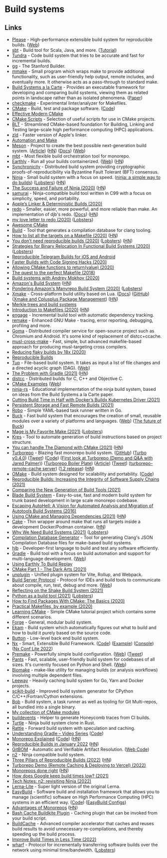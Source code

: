 # Build systems

## Links

- [Please](https://github.com/thought-machine/please) - High-performance extensible build system for reproducible builds. ([Web](https://please.build/))
- [sbt](https://github.com/sbt/sbt) - Build tool for Scala, Java, and more. ([Tutorial](https://www.youtube.com/watch?v=FS015lfyiMg))
- [Tundra](https://github.com/deplinenoise/tundra) - Code build system that tries to be accurate and fast for incremental builds.
- [gg](https://github.com/StanfordSNR/gg) - The Stanford Builder.
- [mmake](https://github.com/tj/mmake) - Small program which wraps make to provide additional functionality, such as user-friendly help output, remote includes, and eventually more. It otherwise acts as a pass-through to standard make.
- [Build Systems a la Carte](https://github.com/snowleopard/build) - Provides an executable framework for developing and comparing build systems, viewing them as related points in landscape rather than as isolated phenomena. ([Paper](https://www.cambridge.org/core/journals/journal-of-functional-programming/article/build-systems-a-la-carte-theory-and-practice/097CE52C750E69BD16B78C318754C7A4))
- [checkmake](https://github.com/mrtazz/checkmake) - Experimental linter/analyzer for Makefiles.
- [CMake](https://cmake.org/) - Build, test and package software. ([Code](https://github.com/Kitware/CMake))
- [Effective Modern CMake](https://gist.github.com/mbinna/c61dbb39bca0e4fb7d1f73b0d66a4fd1)
- [CMake Scripts](https://github.com/StableCoder/cmake-scripts) - Selection of useful scripts for use in CMake projects.
- [BLT](https://github.com/LLNL/blt) - Streamlined CMake-based foundation for Building, Linking and Testing large-scale high performance computing (HPC) applications.
- [zld](https://github.com/michaeleisel/zld) - Faster version of Apple's linker.
- [Automation and Make](https://swcarpentry.github.io/make-novice/)
- [Meson](https://github.com/mesonbuild/meson) - Project to create the best possible next-generation build system. ([Article](https://nibblestew.blogspot.com/2020/10/cargo-style-dependency-management-for-c.html)) ([HN](https://news.ycombinator.com/item?id=24845031)) ([Docs](https://mesonbuild.com/)) ([Web](https://mesonbuild.com/))
- [mbt](https://github.com/mbtproject/mbt) - Most flexible build orchestration tool for monorepo.
- [Earthly](https://github.com/earthly/earthly) - Run all your builds containerized. ([Web](https://www.earthly.dev/)) ([HN](https://news.ycombinator.com/item?id=27785323))
- [Synchronicity](https://github.com/iqlusioninc/synchronicity) - Distributed build system providing cryptographic proofs-of-reproducibility via Byzantine Fault Tolerant (BFT) consensus.
- [Ninja](https://github.com/ninja-build/ninja) - Small build system with a focus on speed. ([ninja: a simple way to do builds](https://jvns.ca/blog/2020/10/26/ninja--a-simple-way-to-do-builds/)) ([Lobsters](https://lobste.rs/s/94llji/ninja_simple_way_do_builds)) ([HN](https://news.ycombinator.com/item?id=24904617))
- [The Success and Failure of Ninja (2020)](http://neugierig.org/software/blog/2020/05/ninja.html) ([HN](https://news.ycombinator.com/item?id=23157783))
- [samurai](https://github.com/michaelforney/samurai) - Ninja-compatible build tool written in C99 with a focus on simplicity, speed, and portability.
- [Apple’s Linker & Deterministic Builds (2020)](https://milen.me/writings/apple-linker-ld64-deterministic-builds-oso-prefix/)
- [redo](https://github.com/apenwarr/redo) - Smaller, easier, more powerful, and more reliable than make. An implementation of djb's redo. ([Docs](https://redo.readthedocs.io/en/latest/)) ([HN](https://news.ycombinator.com/item?id=29717028))
- [my love letter to redo (2020)](https://fzakaria.com/2020/06/08/my-love-letter-to-redo.html) ([Lobsters](https://lobste.rs/s/j96fsz/my_love_letter_redo))
- [Awesome CMake](https://github.com/onqtam/awesome-cmake)
- [Build](https://github.com/rizsotto/Bear) - Tool that generates a compilation database for clang tooling.
- [How to list all the targets on a Makefile (2020)](https://diamantidis.github.io/tips/2020/07/01/list-makefile-targets) ([HN](https://news.ycombinator.com/item?id=23702756))
- [You don’t need reproducible builds (2020)](http://blog.cmpxchg8b.com/2020/07/you-dont-need-reproducible-builds.html) ([Lobsters](https://lobste.rs/s/ha8c42/you_don_t_need_reproducible_builds)) ([HN](https://news.ycombinator.com/item?id=24059410))
- [Strategies for Binary Relocation In Functional Build Systems (2020)](https://maxmcd.com/posts/strategies-for-binary-relocation/) ([Lobsters](https://lobste.rs/s/2lnncd/strategies_for_binary_relocation))
- [Reproducible Telegram Builds for iOS and Android](https://core.telegram.org/reproducible-builds)
- [Faster Builds with Code Signing Hacks (2020)](https://eisel.me/jekyll/update/2020/08/07/signing.html)
- [Allowing CMake functions to return(value) (2020)](https://oleksandrkvl.github.io/2020/08/09/allowing-cmake-functions-to-return-value.html)
- [The quest to the perfect Makefile (2018)](https://r4nd0m6uy.ch/the-quest-to-the-perfect-makefile.html)
- [Build systems with Andrey Mokhov (2020)](https://overcast.fm/+hrS7F9_XA)
- [Amazon's Build System](https://gist.github.com/terabyte/15a2d3d407285b8b5a0a7964dd6283b0) ([HN](https://news.ycombinator.com/item?id=24722214))
- [Pondering Amazon's Manyrepo Build System (2020)](http://beza1e1.tuxen.de/amazon_manyrepo_builds.html) ([Lobsters](https://lobste.rs/s/v6vmov/pondering_amazon_s_manyrepo_build_system))
- [Xmake](https://github.com/xmake-io/xmake) - Cross-platform build utility based on Lua. ([Docs](https://xmake.io/#/)) ([GitHub](https://github.com/xmake-io)) ([Xmake and Cplusplus Package Management](https://github.com/xmake-io/xmake/wiki/Xmake-and-Cplusplus--Package-Management)) ([HN](https://news.ycombinator.com/item?id=30696061))
- [Merkle trees and build systems](https://lwn.net/Articles/821367/)
- [Introduction to Makefiles (2020)](https://xs-labs.com/en/blog/2020/11/07/introduction-to-makefiles/) ([HN](https://news.ycombinator.com/item?id=25026656))
- [engage](https://github.com/breuleux/engage) - Incremental build tool with automatic dependency tracking.
- [remake](https://github.com/rocky/remake) - Enhanced GNU Make - tracing, error reporting, debugging, profiling and more.
- [Goma](https://chromium.googlesource.com/infra/goma/client/) - Distributed compiler service for open-source project such as Chromium and Android. It's some kind of replacement of distcc+ccache.
- [musl-cross-make](https://github.com/richfelker/musl-cross-make) - Fast, simple, but advanced makefile-based approach for producing musl-targeting cross compilers.
- [Reducing flaky builds by 18x (2020)](https://github.blog/2020-12-16-reducing-flaky-builds-by-18x/)
- [Reproducible Builds](https://reproducible-builds.org/)
- [Tup](https://github.com/gittup/tup) - File-based build system. It takes as input a list of file changes and a directed acyclic graph (DAG). ([Web](http://gittup.org/tup/))
- [The Problem with Gradle (2021)](https://www.bruceeckel.com/2021/01/02/the-problem-with-gradle/) ([HN](https://news.ycombinator.com/item?id=25801986))
- [distcc](https://github.com/distcc/distcc) - Distributed builds for C, C++ and Objective C.
- [CMake Examples](https://github.com/ttroy50/cmake-examples) ([Web](http://ttroy50.github.io/cmake-examples/))
- [ninja-rs](https://github.com/nikhilm/ninja-rs) - Educational implementation of the ninja build system, based on ideas from the Build Systems a la Carte paper.
- [Cutting Build Time in Half with Docker’s Buildx Kubernetes Driver (2021)](https://releaseapp.io/blog/cutting-build-time-in-half-docker-buildx-kubernetes)
- [Persistent Storage and Fast Remote Builds (2021)](https://fly.io/blog/persistent-storage-and-fast-remote-builds/)
- [Robo](https://github.com/tj/robo) - Simple YAML-based task runner written in Go.
- [Buck](https://github.com/facebook/buck) - Fast build system that encourages the creation of small, reusable modules over a variety of platforms and languages. ([Web](https://buck.build/)) ([The future of Buck](https://developers.facebook.com/blog/post/2021/07/01/future-of-buck))
- [Mage is My Favorite Make (2021)](https://carolynvanslyck.com/blog/2021/01/mage-is-my-favorite-make/) ([Lobsters](https://lobste.rs/s/zry6q1/mage_is_my_favorite_make))
- [Kres](https://github.com/talos-systems/kres) - Tool to automate generation of build instructions based on project structure.
- [You can handle The Diamond with CMake (2021)](http://beza1e1.tuxen.de/cmake_diamond.html) ([HN](https://news.ycombinator.com/item?id=26602450))
- [Turborepo](https://turborepo.org/) - Blazing fast monorepo build system. ([GitHub](https://github.com/turborepo)) ([Turbo v0.4.0](https://turborepo.com/posts/turbo-0-4-0)) ([Tweet](https://twitter.com/jaredpalmer/status/1387760499908136960)) ([Code](https://github.com/vercel/turborepo)) ([First look at Turborepo (Demo and Q&A with Jared Palmer)](https://www.youtube.com/watch?v=YX5yoApjI3M)) ([Turborepo Boiler Plate](https://github.com/Enricopv/turbo-boilerplate)) ([Article](https://dev.to/swyx/why-turborepo-will-be-the-first-big-trend-of-2022-4gfj)) ([Tweet](https://twitter.com/swyx/status/1475509463813529601)) ([turborepo-remote-cache server](https://github.com/fox1t/turborepo-remote-cache)) ([1.2 release](https://turborepo.org/blog/turbo-1-2-0)) ([HN](https://news.ycombinator.com/item?id=30958653))
- [OMake](http://projects.camlcity.org/projects/omake.html) - Build system designed for scalability and portability. ([Code](https://github.com/ocaml-omake/omake))
- [Reproducible Builds: Increasing the Integrity of Software Supply Chains (2021)](https://arxiv.org/abs/2104.06020)
- [Comparing the New Generation of Build Tools (2021)](https://css-tricks.com/comparing-the-new-generation-of-build-tools/)
- [Blade Build System](https://github.com/chen3feng/blade-build) - Easy-to-use, fast and modern build system for trunk based development in large scale monorepo codebase.
- [Escaping AutoHell: A Vision for Automated Analysis and Migration of Autotools Build Systems (2016)](https://www.cs.cmu.edu/~ckaestne/pdf/releng16.pdf)
- [Using CMake and Managing Dependencies (2021)](https://eliasdaler.github.io/using-cmake/) ([HN](https://news.ycombinator.com/item?id=27265074))
- [Cake](https://github.com/wurosh/cake) - Thin wrapper around make that runs all targets inside a development Docker/Podman container. ([HN](https://news.ycombinator.com/item?id=27378642))
- [Why We Need Build Systems (2021)](https://blog.feabhas.com/2021/06/why-we-need-build-systems/) ([Lobsters](https://lobste.rs/s/nuzppx/why_we_need_build_systems))
- [Compilation Database Generator](https://github.com/nickdiego/compiledb) - Tool for generating Clang's JSON Compilation Database files for make-based build systems.
- [hlb](https://github.com/openllb/hlb) - Developer-first language to build and test any software efficiently.
- [Gradle](https://github.com/gradle/gradle) - Build tool with a focus on build automation and support for multi-language development. ([Web](https://gradle.org/))
- [Using Earthly To Build Replay](https://dmiller.dev/blog/using-earthly-to-build-replay)
- [CMake Part 1 - The Dark Arts (2021)](https://blog.feabhas.com/2021/07/cmake-part-1-the-dark-arts/)
- [unplugin](https://github.com/unjs/unplugin) - Unified plugin system for Vite, Rollup, and Webpack.
- [Build Server Protocol](https://github.com/build-server-protocol/build-server-protocol) - Protocol for IDEs and build tools to communicate about compile, run, test, debug and more. ([Web](https://build-server-protocol.github.io/))
- [Reflecting on the Shake Build System (2021)](https://neilmitchell.blogspot.com/2021/09/reflecting-on-shake-build-system.html)
- [Python as a build tool (2021)](https://tonsky.me/blog/python-build/) ([Lobsters](https://lobste.rs/s/dektfe/python_as_build_tool))
- [How to Find Packages With CMake: The Basics (2020)](https://izzys.casa/2020/12/how-to-find-packages-with-cmake-the-basics/)
- [Practical Makefiles, by example (2020)](http://nuclear.mutantstargoat.com/articles/make/)
- [Learning CMake](https://github.com/Akagi201/learning-cmake) - Simple CMake tutorial project which contains some different scenarios.
- [Forge](https://github.com/Shinmera/forge) - General, modular build system.
- [Ekam](https://github.com/capnproto/ekam) - Build system which automatically figures out what to build and how to build it purely based on the source code.
- [Button](https://github.com/jasonwhite/button-rs) - Low-level back end build system.
- [Nx](https://nx.dev/) - Smart, Extensible Build Framework. ([Code](https://github.com/nrwl/nx)) ([Example](https://github.com/nrwl/nx-examples)) ([Console](https://github.com/nrwl/nx-console)) ([Nx Conf Lite 2022](https://www.youtube.com/watch?v=iIZOfV0GFmU))
- [Premake](https://github.com/premake/premake-core) - Powerfully simple build configuration. ([Web](https://premake.github.io/)) ([Tweet](https://twitter.com/KageKirin/status/1450677219014021121))
- [Pants](https://github.com/pantsbuild/pants) - Fast, scalable, user-friendly build system for codebases of all sizes. It's currently focused on Python and Shell. ([Web](https://www.pantsbuild.org/))
- [Biomake](https://github.com/evoldoers/biomake) - make-like utility for managing builds (or analysis workflows) involving multiple dependent files.
- [Leeway](https://github.com/gitpod-io/leeway) - Heavily caching build system for Go, Yarn and Docker projects.
- [scikit-build](https://github.com/scikit-build/scikit-build) - Improved build system generator for CPython C/C++/Fortran/Cython extensions.
- [Bob](https://github.com/benchkram/bob) - Build system, a task runner as well as tooling for Git Multi-repos, all bundled into a single binary.
- [My collection of CMake modules](https://github.com/rpavlik/cmake-modules)
- [buildevents](https://github.com/honeycombio/buildevents) - Helper to generate Honeycomb traces from CI builds.
- [Turtle](https://github.com/raviqqe/turtle-build) - Ninja build system clone in Rust.
- [Rattle](https://github.com/ndmitchell/rattle) - Forward build system with speculation and caching.
- [Understanding Gradle – Video Series](https://www.youtube.com/playlist?list=PLWQK2ZdV4Yl2k2OmC_gsjDpdIBTN0qqkE) ([Code](https://github.com/jjohannes/understanding-gradle))
- [Monorepo Explained](https://monorepo.tools/) ([Code](https://github.com/nrwl/monorepo.tools)) ([HN](https://news.ycombinator.com/item?id=30438579))
- [Reproducible Builds in January 2022](https://reproducible-builds.org/reports/2022-01/) ([HN](https://news.ycombinator.com/item?id=30229189))
- [GitBOM](https://gitbom.dev/) - Automatic and Verifiable Artifact Resolution. ([Web Code](https://github.com/git-bom/site))
- [n2](https://github.com/evmar/n2) - Ninja compatible build system.
- [Three Pillars of Reproducible Builds (2022)](https://fossa.com/blog/three-pillars-reproducible-builds/) ([HN](https://news.ycombinator.com/item?id=30604954))
- [Turborepo Demo (Remote Caching & Deploying to Vercel) (2022)](https://www.youtube.com/watch?v=_sB2E1XnzOY)
- [Monorepos done right](https://felixmulder.com/writing/2022/03/12/Monorepos-done-right.html) ([HN](https://news.ycombinator.com/item?id=30664891))
- [How does Google keep build times low? (2021)](https://jmmv.dev/2021/02/google-monorepos-and-caching.html)
- [Tech Notes: n2: revisiting Ninja (2022)](http://neugierig.org/software/blog/2022/03/n2.html)
- [Lerna-Lite](https://github.com/ghiscoding/lerna-lite) - Super light version of the original Lerna.
- [EasyBuild](https://easybuild.io/) - Software build and installation framework that allows you to manage (scientific) software on High Performance Computing (HPC) systems in an efficient way. ([Code](https://github.com/easybuilders/easybuild)) ([EasyBuild Configs](https://github.com/easybuilders/easybuild-easyconfigs))
- [Advantages of Monorepos](https://danluu.com/monorepo/) ([HN](https://news.ycombinator.com/item?id=30945613))
- [Bash Cache Buildkite Plugin](https://github.com/Automattic/bash-cache-buildkite-plugin) - Caching plugin that can be invoked from your build script.
- [BuildCache](https://github.com/mbitsnbites/buildcache) - Advanced compiler accelerator that caches and reuses build results to avoid unnecessary re-compilations, and thereby speeding up the build process.
- [Improve Build Times in Less Time (2022)](https://speakerdeck.com/zacsweers/improve-build-times-in-less-time)
- [wharf](https://github.com/itchio/wharf) - Protocol for incrementally transferring software builds over the network using minimal time/bandwidth. ([Lobsters](https://lobste.rs/s/szzej7/wharf_protocol_quickly_transfer))